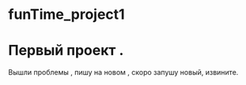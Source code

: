 # funTime_project1

# Первый проект .

Вышли проблемы , пишу на новом , скоро запушу новый, извините.
